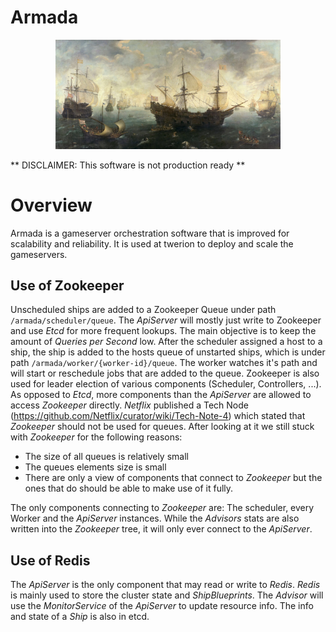 # Armada

<p align="center"><img src="docs/assets/armada-banner.jpg" width="360"></p>

** DISCLAIMER: This software is not production ready **

# Overview

Armada is a gameserver orchestration software that is improved for 
scalability and reliability. It is used at twerion to deploy and scale the
gameservers.

## Use of Zookeeper

Unscheduled ships are added to a Zookeeper Queue under path 
`/armada/scheduler/queue`. The *ApiServer* will mostly just write to 
Zookeeper and use *Etcd* for more 
frequent lookups. The main objective is to keep the amount of *Queries per 
Second* low. After the scheduler assigned a host to a ship, the ship is added
to the hosts queue of unstarted ships, which is under path 
`/armada/worker/{worker-id}/queue`. The worker watches it's path and will start
or reschedule jobs that are added to the queue. Zookeeper is also used for
leader election of various components (Scheduler, Controllers, ...). As opposed
to *Etcd*, more components than the *ApiServer* are allowed to access 
*Zookeeper* directly. *Netflix* published a Tech Node (https://github.com/Netflix/curator/wiki/Tech-Note-4)
which stated that *Zookeeper* should not be used for queues. After looking at it
we still stuck with *Zookeeper* for the following reasons:

  - The size of all queues is relatively small
  - The queues elements size is small
  - There are only a view of components that connect to *Zookeeper* but the
    ones that do should be able to make use of it fully. 
   
 The only components connecting to *Zookeeper* are: The scheduler, every 
 Worker and the *ApiServer* instances. While the *Advisors* stats are
 also written into the *Zookeeper* tree, it will only ever connect to the
 *ApiServer*.

## Use of Redis
The *ApiServer* is the only component that may read or write to *Redis*. 
*Redis* is mainly used to store the cluster state and *ShipBlueprints*.
The *Advisor* will use the *MonitorService* of the *ApiServer* to update 
resource info. The info and state of a *Ship* is also in etcd. 
